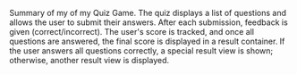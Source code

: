 Summary of my of my Quiz Game.
The quiz displays a list of questions and allows the user to submit their answers.
After each submission, feedback is given (correct/incorrect).
The user's score is tracked, and once all questions are answered, the final score is displayed in a result container.
If the user answers all questions correctly, a special result view is shown; otherwise, another result view is displayed.
